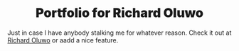 <h1 align="center" style="font-weight: 900;">
  Portfolio for Richard Oluwo
</h1>

Just in case I have anybody stalking me for whatever reason.
Check it out at [Richard Oluwo](https://www.richardoluwo.ga) or aadd a nice feature.
